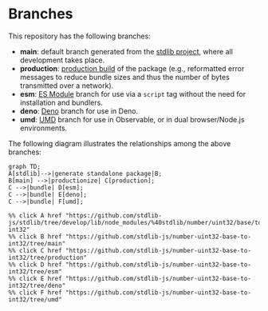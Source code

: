 <!--

@license Apache-2.0

Copyright (c) 2022 The Stdlib Authors.

Licensed under the Apache License, Version 2.0 (the "License");
you may not use this file except in compliance with the License.
You may obtain a copy of the License at

    http://www.apache.org/licenses/LICENSE-2.0

Unless required by applicable law or agreed to in writing, software
distributed under the License is distributed on an "AS IS" BASIS,
WITHOUT WARRANTIES OR CONDITIONS OF ANY KIND, either express or implied.
See the License for the specific language governing permissions and
limitations under the License.

-->

# Branches

This repository has the following branches:

-   **main**: default branch generated from the [stdlib project][stdlib-url], where all development takes place.
-   **production**: [production build][production-url] of the package (e.g., reformatted error messages to reduce bundle sizes and thus the number of bytes transmitted over a network).
-   **esm**: [ES Module][esm-url] branch for use via a `script` tag without the need for installation and bundlers.
-   **deno**: [Deno][deno-url] branch for use in Deno.
-   **umd**: [UMD][umd-url] branch for use in Observable, or in dual browser/Node.js environments.

The following diagram illustrates the relationships among the above branches:

```mermaid
graph TD;
A[stdlib]-->|generate standalone package|B;
B[main] -->|productionize| C[production];
C -->|bundle| D[esm];
C -->|bundle| E[deno];
C -->|bundle| F[umd];

%% click A href "https://github.com/stdlib-js/stdlib/tree/develop/lib/node_modules/%40stdlib/number/uint32/base/to-int32"
%% click B href "https://github.com/stdlib-js/number-uint32-base-to-int32/tree/main"
%% click C href "https://github.com/stdlib-js/number-uint32-base-to-int32/tree/production"
%% click D href "https://github.com/stdlib-js/number-uint32-base-to-int32/tree/esm"
%% click E href "https://github.com/stdlib-js/number-uint32-base-to-int32/tree/deno"
%% click F href "https://github.com/stdlib-js/number-uint32-base-to-int32/tree/umd"
```

[stdlib-url]: https://github.com/stdlib-js/stdlib/tree/develop/lib/node_modules/%40stdlib/number/uint32/base/to-int32
[production-url]: https://github.com/stdlib-js/number-uint32-base-to-int32/tree/production
[deno-url]: https://github.com/stdlib-js/number-uint32-base-to-int32/tree/deno
[umd-url]: https://github.com/stdlib-js/number-uint32-base-to-int32/tree/umd
[esm-url]: https://github.com/stdlib-js/number-uint32-base-to-int32/tree/esm